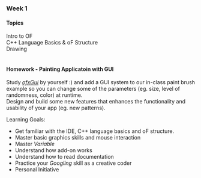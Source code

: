 ### Week 1
#### Topics
Intro to OF  
C++ Language Basics & oF Structure  
Drawing  
<br/>

#### Homework - Painting Applicatoin with GUI
Study [_ofxGui_](https://openframeworks.cc/documentation/ofxGui/) by yourself :)
and add a GUI system to our in-class paint brush example so you can change some of the parameters (eg. size, level of randomness, color) at runtime.   
Design and build some new features that enhances the functionality and usability of your app
(eg. new patterns).

Learning Goals:
* Get familiar with the IDE, C++ language basics and oF structure.
* Master basic graphics skills and mouse interaction
* Master _Variable_
* Understand how add-on works
* Understand how to read documentation
* Practice your _Googling_ skill as a creative coder
* Personal Initiative

